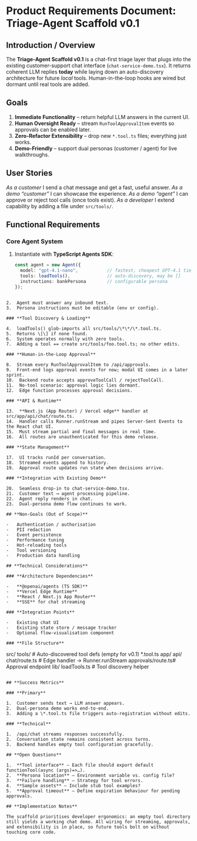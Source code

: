 # Product Requirements Document: **Triage-Agent Scaffold v0.1**

## Introduction / Overview
The **Triage-Agent Scaffold v0.1** is a chat-first triage layer that plugs into the existing customer-support chat interface (`chat-service-demo.tsx`). It returns coherent LLM replies **today** while laying down an auto-discovery architecture for future *local* tools. Human-in-the-loop hooks are wired but dormant until real tools are added.

## Goals
1. **Immediate Functionality** – return helpful LLM answers in the current UI.
2. **Human Oversight Ready** – stream `RunToolApprovalItem` events so approvals can be enabled later.
3. **Zero-Refactor Extensibility** – drop new `*.tool.ts` files; everything just works.
4. **Demo-Friendly** – support dual personas (customer / agent) for live walkthroughs.

## User Stories
*As a customer* I send a chat message and get a fast, useful answer.
*As a demo “customer”* I can showcase the experience.
*As a demo “agent”* I can approve or reject tool calls (once tools exist).
*As a developer* I extend capability by adding a file under `src/tools/`.

## Functional Requirements

### Core Agent System
1. Instantiate with **TypeScript Agents SDK**:

   ```ts
   const agent = new Agent({
     model: "gpt-4.1-nano",           // fastest, cheapest GPT-4.1 tier [oai_citation:0‡openai.com](https://openai.com/index/gpt-4-1/?utm_source=chatgpt.com)
     tools: loadTools(),              // auto-discovery, may be []
     instructions: bankPersona        // configurable persona
   });
```

2.  Agent must answer any inbound text.
3.  Persona instructions must be editable (env or config).

### **Tool Discovery & Loading**

4.  loadTools() glob-imports all src/tools/\*\*/\*.tool.ts.
5.  Returns \[\] if none found.
6.  System operates normally with zero tools.
7.  Adding a tool == create src/tools/foo.tool.ts; no other edits.

### **Human-in-the-Loop Approval**

8.  Stream every RunToolApprovalItem to /api/approvals.
9.  Front-end logs approval events for now; modal UI comes in a later sprint.
10.  Backend route accepts approveToolCall / rejectToolCall.
11.  No-tool scenario: approval logic lies dormant.
12.  Edge function processes approval decisions.

### **API & Runtime**

13.  **Next.js (App Router) / Vercel edge** handler at src/app/api/chat/route.ts.
14.  Handler calls Runner.runStream and pipes Server-Sent Events to the React chat UI.
15.  Must stream partial and final messages in real time.
16.  All routes are unauthenticated for this demo release.

### **State Management**

17.  UI tracks runId per conversation.
18.  Streamed events append to history.
19.  Approval route updates run state when decisions arrive.

### **Integration with Existing Demo**

20.  Seamless drop-in to chat-service-demo.tsx.
21.  Customer text ⟶ agent processing pipeline.
22.  Agent reply renders in chat.
23.  Dual-persona demo flow continues to work.

## **Non-Goals (Out of Scope)**

-   Authentication / authorisation
-   PII redaction
-   Event persistence
-   Performance tuning
-   Hot-reloading tools
-   Tool versioning
-   Production data handling

## **Technical Considerations**

### **Architecture Dependencies**

-   **@openai/agents (TS SDK)**
-   **Vercel Edge Runtime**
-   **React / Next.js App Router**
-   **SSE** for chat streaming

### **Integration Points**

-   Existing chat UI
-   Existing state store / message tracker
-   Optional flow-visualisation component

### **File Structure**

```
src/
  tools/                # Auto-discovered tool defs (empty for v0.1)
    *.tool.ts
  app/
    api/
      chat/route.ts     # Edge handler -> Runner.runStream
      approvals/route.ts# Approval endpoint
  lib/
    loadTools.ts        # Tool discovery helper
```

## **Success Metrics**

### **Primary**

1.  Customer sends text → LLM answer appears.
2.  Dual-persona demo works end-to-end.
3.  Adding a \*.tool.ts file triggers auto-registration without edits.

### **Technical**

1.  /api/chat streams responses successfully.
2.  Conversation state remains consistent across turns.
3.  Backend handles empty tool configuration gracefully.

## **Open Questions**

1.  **Tool interface** – Each file should export default functionTool(async (args)=>…).
2.  **Persona location** – Environment variable vs. config file?
3.  **Failure handling** – Strategy for tool errors.
4.  **Sample assets** – Include stub tool examples?
5.  **Approval timeout** – Define expiration behaviour for pending approvals.

## **Implementation Notes**

The scaffold prioritises developer ergonomics: an empty tool directory still yields a working chat demo. All wiring for streaming, approvals, and extensibility is in place, so future tools bolt on without touching core code.
